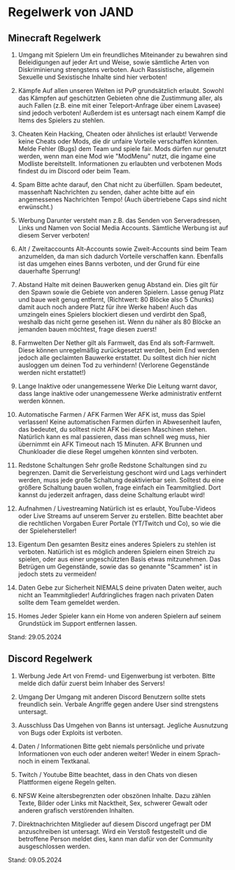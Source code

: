 # Regelwerk von JAND

## Minecraft Regelwerk
1. Umgang mit Spielern
Um ein freundliches Miteinander zu bewahren sind Beleidigungen auf jeder Art und Weise, sowie sämtliche Arten von Diskriminierung strengstens verboten.
Auch Rassistische, allgemein Sexuelle und Sexistische Inhalte sind hier verboten!

2. Kämpfe
Auf allen unseren Welten ist PvP grundsätzlich erlaubt. Sowohl das Kämpfen auf geschützten Gebieten ohne die Zustimmung aller, als auch Fallen (z.B. eine mit einer Teleport-Anfrage über einem Lavasee) sind jedoch verboten! Außerdem ist es untersagt nach einem Kampf die Items des Spielers zu stehlen.

3. Cheaten
Kein Hacking, Cheaten oder ähnliches ist erlaubt! Verwende keine Cheats oder Mods, die dir unfaire Vorteile verschaffen könnten. Melde Fehler (Bugs) dem Team und spiele fair.
Mods dürfen nur genutzt werden, wenn man eine Mod wie "ModMenu" nutzt, die ingame eine Modliste bereitstellt. Informationen zu erlaubten und verbotenen Mods findest du im Discord oder beim Team.

4. Spam
Bitte achte darauf, den Chat nicht zu überfüllen.
Spam bedeutet, massenhaft Nachrichten zu senden, daher achte bitte auf ein angemessenes Nachrichten Tempo!
(Auch übertriebene Caps sind nicht erwünscht.)

5. Werbung
Darunter versteht man z.B. das Senden von Serveradressen, Links und Namen von Social Media Accounts. Sämtliche Werbung ist auf diesem Server verboten!

6. Alt / Zweitaccounts
Alt-Accounts sowie Zweit-Accounts sind beim Team anzumelden, da man sich dadurch Vorteile verschaffen kann. Ebenfalls ist das umgehen eines Banns verboten, und der Grund für eine dauerhafte Sperrung!

7. Abstand
Halte mit deinen Bauwerken genug Abstand ein. Dies gilt für den Spawn sowie die Gebiete von anderen Spielern. Lasse genug Platz und baue weit genug entfernt, (Richtwert: 80 Blöcke also 5 Chunks) damit auch noch andere Platz für ihre Werke haben!
Auch das umzingeln eines Spielers blockiert diesen und verdirbt den Spaß, weshalb das nicht gerne gesehen ist.
Wenn du näher als 80 Blöcke an jemanden bauen möchtest, frage diesen zuerst!

9. Farmwelten
Der Nether gilt als Farmwelt, das End als soft-Farmwelt.
Diese können unregelmäßig zurückgesetzt werden, beim End werden jedoch alle geclaimten Bauwerke erstattet.
Du solltest dich hier nicht ausloggen um deinen Tod zu verhindern!
(Verlorene Gegenstände werden nicht erstattet!)

10. Lange Inaktive oder unangemessene Werke
Die Leitung warnt davor, dass lange inaktive oder unangemessene Werke administrativ entfernt werden können.

11. Automatische Farmen / AFK Farmen
Wer AFK ist, muss das Spiel verlassen!
Keine automatischen Farmen dürfen in Abwesenheit laufen, das bedeutet, du solltest nicht AFK bei diesen Maschinen stehen.
Natürlich kann es mal passieren, dass man schnell weg muss, hier übernimmt ein AFK Timeout nach 15 Minuten.
AFK Brunnen und Chunkloader die diese Regel umgehen könnten sind verboten.

12. Redstone Schaltungen
Sehr große Redstone Schaltungen sind zu begrenzen.
Damit die Serverleistung geschont wird und Lags verhindert werden, muss jede große Schaltung deaktivierbar sein.
Solltest du eine größere Schaltung bauen wollen, frage einfach ein Teammitglied. Dort kannst du jederzeit anfragen, dass deine Schaltung erlaubt wird!

13. Aufnahmen / Livestreaming
Natürlich ist es erlaubt, YouTube-Videos oder Live Streams auf unserem Server zu erstellen. Bitte beachtet aber die rechtlichen Vorgaben Eurer Portale (YT/Twitch und Co), so wie die der Spielehersteller!

14. Eigentum
Den gesamten Besitz eines anderes Spielers zu stehlen ist verboten.
Natürlich ist es möglich anderen Spielern einen Streich zu spielen, oder aus einer ungeschützten Basis etwas mitzunehmen.
Das Betrügen um Gegenstände, sowie das so genannte "Scammen" ist in jedoch stets zu vermeiden!

15. Daten
Gebe zur Sicherheit NIEMALS deine privaten Daten weiter, auch nicht an Teammitglieder!
Aufdringliches fragen nach privaten Daten sollte dem Team gemeldet werden.

16. Homes
Jeder Spieler kann ein Home von anderen Spielern auf seinem Grundstück im Support entfernen lassen.

Stand: 29.05.2024

## Discord Regelwerk
1. Werbung
Jede Art von Fremd- und Eigenwerbung ist verboten. Bitte melde dich dafür zuerst beim Inhaber des Servers!

2. Umgang
Der Umgang mit anderen Discord Benutzern sollte stets freundlich sein. Verbale Angriffe gegen andere User sind strengstens untersagt.

3. Ausschluss
Das Umgehen von Banns ist untersagt. 
Jegliche Ausnutzung von Bugs oder Exploits ist verboten. 

4. Daten / Informationen
Bitte gebt niemals persönliche und private Informationen von euch oder anderen weiter! Weder in einem Sprach- noch in einem Textkanal.

5. Twitch / Youtube
Bitte beachtet, dass in den Chats von diesen Plattformen eigene Regeln gelten.

6. NFSW
Keine altersbegrenzten oder obszönen Inhalte. Dazu zählen Texte, Bilder oder Links mit Nacktheit, Sex, schwerer Gewalt oder anderen grafisch verstörenden Inhalten.

7. Direktnachrichten
Mitglieder auf diesem Discord ungefragt per DM anzuschreiben ist untersagt.
Wird ein Verstoß festgestellt und die betroffene Person meldet dies, kann man dafür von der Community ausgeschlossen werden.


Stand: 09.05.2024
